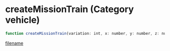 # createMissionTrain (Category vehicle)

```js
function createMissionTrain(variation: int, x: number, y: number, z: number, direction: boolean): number
```

[filename](createMissionTrain_m.md ':include')